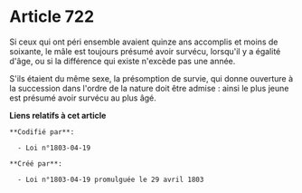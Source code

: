 # Article 722

Si ceux qui ont péri ensemble avaient quinze ans accomplis et moins de soixante, le mâle est toujours présumé avoir survécu,
lorsqu'il y a égalité d'âge, ou si la différence qui existe n'excède pas une année.

S'ils étaient du même sexe, la présomption de survie, qui donne ouverture à la succession dans l'ordre de la nature doit être
admise : ainsi le plus jeune est présumé avoir survécu au plus âgé.

**Liens relatifs à cet article**

	**Codifié par**:

	  - Loi n°1803-04-19

	**Créé par**:

	  - Loi n°1803-04-19 promulguée le 29 avril 1803
